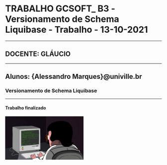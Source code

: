 # TRABALHO GCSOFT_ B3 -Versionamento de Schema Liquibase - Trabalho - 13-10-2021
-----------------------------------------------------------------------------
##                         DOCENTE: GLÁUCIO
-----------------------------------------------------------------------------
Alunos: {Alessandro Marques}@univille.br
-----------------------------------------------------------------------------

###                Versionamento de Schema Liquibase
-----------------------------------------------------------------------------
####                    Trabalho finalizado
<img src="comp.gif" alt="Progrmando pra caraio." width="50%" height="50%"/>